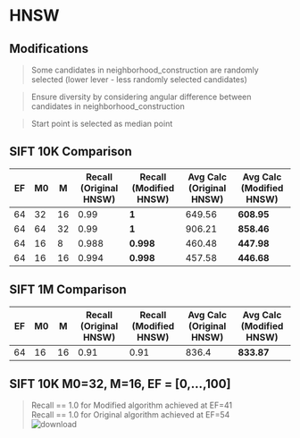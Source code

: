 # HNSW

## Modifications
> Some candidates in neighborhood_construction are randomly selected (lower lever - less randomly selected candidates) <br>

> Ensure diversity by considering angular difference between candidates in neighborhood_construction <br>

> Start point is selected as median point

## SIFT 10K Comparison

| EF  | M0  | M   | Recall (Original HNSW) | Recall (Modified HNSW) | Avg Calc (Original HNSW) | Avg Calc (Modified HNSW) |
| --- | --- | --- | ---------------------- | ---------------------- | ------------------------ | ------------------------ |
| 64  | 32  | 16  | 0.99                   | **1**                  | 649.56                   | **608.95**               |
| 64  | 64  | 32  | 0.99                   | **1**                  | 906.21                   | **858.46**               |
| 64  | 16  | 8   | 0.988                  | **0.998**              | 460.48                   | **447.98**               |
| 64  | 16  | 16  | 0.994                  | **0.998**              | 457.58                   | **446.68**               |

## SIFT 1M Comparison

| EF  | M0  | M   | Recall (Original HNSW) | Recall (Modified HNSW) | Avg Calc (Original HNSW) | Avg Calc (Modified HNSW) |
| --- | --- | --- | ---------------------- | ---------------------- | ------------------------ | ------------------------ |
| 64  | 16  | 16  | 0.91                   | 0.91                   | 836.4                    | **833.87**               |

## SIFT 10K M0=32, M=16, EF = [0,...,100]
> Recall == 1.0 for Modified algorithm achieved at EF=41 <br>
> Recall == 1.0 for Original algorithm achieved at EF=54 <br>
![download](https://github.com/user-attachments/assets/dc4b14f0-74c4-49d3-b1fe-e94da9ea6692)
